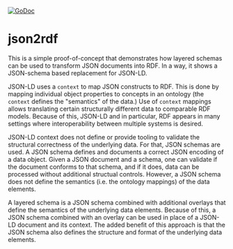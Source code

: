 [![GoDoc](https://godoc.org/github.com/cloudprivacylabs/json2rdf?status.svg)](https://godoc.org/github.com/cloudprivacylabs/json2rdf)
# json2rdf

This is a simple proof-of-concept that demonstrates how layered
schemas can be used to transform JSON documents into RDF. In a way, it
shows a JSON-schema based replacement for JSON-LD.

JSON-LD uses a `context` to map JSON constructs to RDF. This is done
by mapping individual object properties to concepts in an ontology
(the `context` defines the "semantics" of the data.) Use of `context`
mappings allows translating certain structurally different data to
comparable RDF models. Because of this, JSON-LD and in particular, RDF
appears in many settings where interoperability between multiple
systems is desired.

JSON-LD context does not define or provide tooling to validate the
structural correctness of the underlying data. For that, JSON schemas
are used. A JSON schema defines and documents a correct JSON encoding
of a data object. Given a JSON document and a schema, one can validate
if the document conforms to that schema, and if it does, data can be
processed without additional structual controls. However, a JSON
schema does not define the semantics (i.e. the ontology mappings) of
the data elements.

A layered schema is a JSON schema combined with additional overlays
that define the semantics of the underlying data elements. Because of
this, a JSON schema combined with an overlay can be used in place of a
JSON-LD document and its context. The added benefit of this approach
is that the JSON schema also defines the structure and format of the
underlying data elements.

